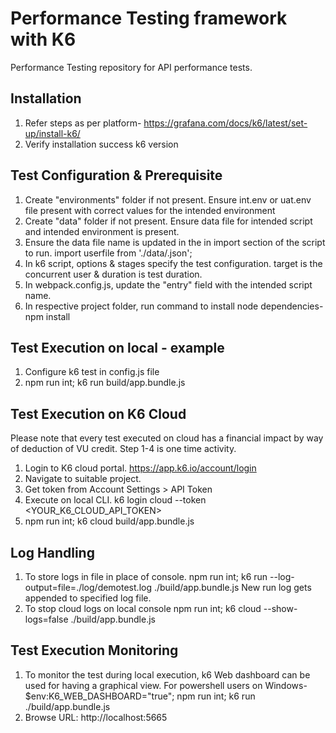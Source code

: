 # Performance Testing framework with K6
Performance Testing repository for API performance tests.

## Installation
1. Refer steps as per platform-
https://grafana.com/docs/k6/latest/set-up/install-k6/
2. Verify installation success
k6 version

## Test Configuration & Prerequisite
1. Create "environments" folder if not present. Ensure int.env or uat.env file present with correct values for the intended environment
2. Create "data" folder if not present. Ensure data file for intended script and intended environment is present.
3. Ensure the data file name is updated in the in import section of the script to run. 
import userfile from './data/<datafilename>.json';
4. In k6 script, options & stages specify the test configuration. target is the concurrent user & duration is test duration.
5. In webpack.config.js, update the "entry" field with the intended script name.
6. In respective project folder, run command to install node dependencies- npm install 

## Test Execution on local - example
1. Configure k6 test in config.js file
2. npm run int;  k6 run build/app.bundle.js

## Test Execution on K6 Cloud
Please note that every test executed on cloud has a financial impact by way of deduction of VU credit. 
Step 1-4 is one time activity.
1. Login to K6 cloud portal. https://app.k6.io/account/login
2. Navigate to suitable project.
3. Get token from Account Settings > API Token
4. Execute on local CLI.
k6 login cloud --token <YOUR_K6_CLOUD_API_TOKEN>
5. npm run int;  k6 cloud build/app.bundle.js

## Log Handling
1. To store logs in file in place of console.
npm run int; k6 run --log-output=file=./log/demotest.log ./build/app.bundle.js
New run log gets appended to specified log file.
2. To stop cloud logs on local console 
npm run int; k6 cloud --show-logs=false ./build/app.bundle.js

## Test Execution Monitoring
1. To monitor the test during local execution, k6 Web dashboard can be used for having a graphical view.
For powershell users on Windows-
$env:K6_WEB_DASHBOARD="true"; npm run int;  k6 run ./build/app.bundle.js
2. Browse URL: http://localhost:5665
